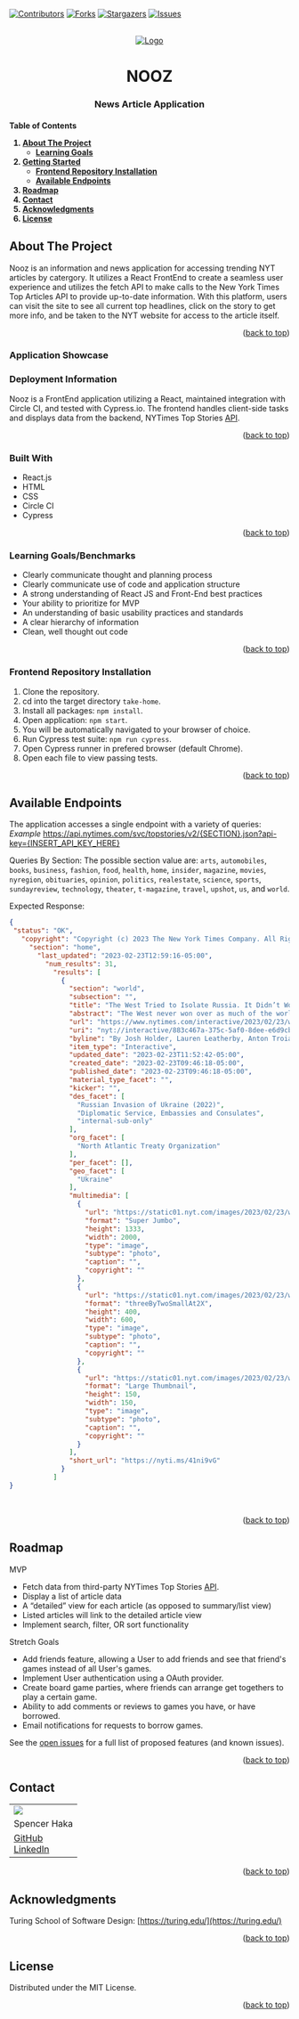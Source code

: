 [![Contributors][contributors-shield]][contributors-url]
[![Forks][forks-shield]][forks-url]
[![Stargazers][stars-shield]][stars-url]
[![Issues][issues-shield]][issues-url]



<!-- PROJECT LOGO -->
<br />
<div align="center">
  <a href="https://github.com/speekins/take-home">
    <img src="https://user-images.githubusercontent.com/74210902/220989683-4970e76e-11d6-4522-aa07-aed5497170cd.jpg" alt="Logo">
  </a>

  <h1 align="center">NOOZ</h3>

  <h3 align="center">
    News Article Application
    <br />
  </h3>
</div>

<!-- TABLE OF CONTENTS -->
<h4>
  <summary>Table of Contents</summary>
  <ol>
    <li>
      <a href="#about-the-project">About The Project</a>
      <ul>
        <li><a href="#learning-goals">Learning Goals</a></li>
      </ul>
    </li>
    <li>
      <a href="#getting-started">Getting Started</a>
      <ul>
          <li><a href="#frontend-repository-installation">Frontend Repository Installation</a></li>
          <li><a href="#available-endpoints">Available Endpoints</a></li>
      </ul>
    </li>
    <li><a href="#roadmap">Roadmap</a></li>
    <li><a href="#contact">Contact</a></li>
    <li><a href="#acknowledgments">Acknowledgments</li>
    <li><a href="#license">License</a></li></a>
  </ol>
</h4>

<!-- ABOUT THE PROJECT -->
## About The Project

Nooz is an information and news application for accessing trending NYT articles by catergory. It utilizes a React FrontEnd to create a seamless user experience and utilizes the fetch API to make calls to the New York Times Top Articles API to provide up-to-date information. With this platform, users can visit the site to see all current top headlines, click on the story to get more info, and be taken to the NYT website for access to the article itself.

<p align="right">(<a href="#top">back to top</a>)</p>

<!-- Screenshots/GIFS -->
### Application Showcase


<!-- Deployment Information -->
### Deployment Information

Nooz is a FrontEnd application utilizing a React, maintained integration with Circle CI, and tested with Cypress.io. The frontend handles client-side tasks and displays data from the backend, NYTimes Top Stories [API](https://developer.nytimes.com/docs/top-stories-product/1/overview).

<p align="right">(<a href="#top">back to top</a>)</p>

<!-- Built With -->
### Built With
* React.js
* HTML
* CSS
* Circle CI
* Cypress

<p align="right">(<a href="#top">back to top</a>)</p>

<!-- Learning Goals -->
### Learning Goals/Benchmarks

* Clearly communicate thought and planning process
* Clearly communicate use of code and application structure
* A strong understanding of React JS and Front-End best practices
* Your ability to prioritize for MVP
* An understanding of basic usability practices and standards
* A clear hierarchy of information
* Clean, well thought out code

<p align="right">(<a href="#top">back to top</a>)</p>

<!-- Frontend Repository Installation -->
### Frontend Repository Installation

1. Clone the repository.
1. cd into the target directory `take-home`.
1. Install all packages: `npm install`.
1. Open application: `npm start`.
1. You will be automatically navigated to your browser of choice.
1. Run Cypress test suite: `npm run cypress`.
1. Open Cypress runner in prefered browser (default Chrome).
1. Open each file to view passing tests.

<p align="right">(<a href="#top">back to top</a>)</p>

<!-- Available Endpoints -->
## Available Endpoints
The application accesses a single endpoint with a variety of queries:<br>
*Example* https://api.nytimes.com/svc/topstories/v2/{SECTION}.json?api-key={INSERT_API_KEY_HERE}

Queries By Section:
The possible section value are: `arts`, `automobiles`, `books`, `business`, `fashion`, `food`, `health`, `home`, `insider`, `magazine`, `movies`, `nyregion`, `obituaries`, `opinion`, `politics`, `realestate`, `science`, `sports`, `sundayreview`, `technology`, `theater`, `t-magazine`, `travel`, `upshot`, `us`, and `world`.

Expected Response:

 ```json
{
  "status": "OK",
    "copyright": "Copyright (c) 2023 The New York Times Company. All Rights Reserved.",
      "section": "home",
        "last_updated": "2023-02-23T12:59:16-05:00",
          "num_results": 31,
            "results": [
              {
                "section": "world",
                "subsection": "",
                "title": "The West Tried to Isolate Russia. It Didn’t Work.",
                "abstract": "The West never won over as much of the world as it initially seemed. Here’s how Russia is taking advantage of a fragmented world.",
                "url": "https://www.nytimes.com/interactive/2023/02/23/world/russia-ukraine-geopolitics.html",
                "uri": "nyt://interactive/883c467a-375c-5af0-8dee-e6d9cbbfe4b3",
                "byline": "By Josh Holder, Lauren Leatherby, Anton Troianovski and Weiyi Cai",
                "item_type": "Interactive",
                "updated_date": "2023-02-23T11:52:42-05:00",
                "created_date": "2023-02-23T09:46:18-05:00",
                "published_date": "2023-02-23T09:46:18-05:00",
                "material_type_facet": "",
                "kicker": "",
                "des_facet": [
                  "Russian Invasion of Ukraine (2022)",
                  "Diplomatic Service, Embassies and Consulates",
                  "internal-sub-only"
                ],
                "org_facet": [
                  "North Atlantic Treaty Organization"
                ],
                "per_facet": [],
                "geo_facet": [
                  "Ukraine"
                ],
                "multimedia": [
                  {
                    "url": "https://static01.nyt.com/images/2023/02/23/world/russia-ukraine-geopolitics-promo/russia-ukraine-geopolitics-promo-superJumbo-v5.png",
                    "format": "Super Jumbo",
                    "height": 1333,
                    "width": 2000,
                    "type": "image",
                    "subtype": "photo",
                    "caption": "",
                    "copyright": ""
                  },
                  {
                    "url": "https://static01.nyt.com/images/2023/02/23/world/russia-ukraine-geopolitics-promo/russia-ukraine-geopolitics-promo-threeByTwoSmallAt2X-v9.png",
                    "format": "threeByTwoSmallAt2X",
                    "height": 400,
                    "width": 600,
                    "type": "image",
                    "subtype": "photo",
                    "caption": "",
                    "copyright": ""
                  },
                  {
                    "url": "https://static01.nyt.com/images/2023/02/23/world/russia-ukraine-geopolitics-promo/russia-ukraine-geopolitics-promo-thumbLarge-v5.png",
                    "format": "Large Thumbnail",
                    "height": 150,
                    "width": 150,
                    "type": "image",
                    "subtype": "photo",
                    "caption": "",
                    "copyright": ""
                  }
                ],
                "short_url": "https://nyti.ms/41ni9vG"
              }
            ]
}
```
</details><br>
<p align="right">(<a href="#top">back to top</a>)</p>

<!-- ROADMAP -->
## Roadmap

MVP

* Fetch data from third-party NYTimes Top Stories [API](https://developer.nytimes.com/docs/top-stories-product/1/overview).
* Display a list of article data
* A “detailed” view for each article (as opposed to summary/list view)
* Listed articles will link to the detailed article view
* Implement search, filter, OR sort functionality

Stretch Goals

* Add friends feature, allowing a User to add friends and see that friend's games instead of all User's games.
* Implement User authentication using a OAuth provider.
* Create board game parties, where friends can arrange get togethers to play a certain game.
* Ability to add comments or reviews to games you have, or have borrowed.
* Email notifications for requests to borrow games.

See the [open issues](https://github.com/speekins/take-home/issues) for a full list of proposed features (and known issues).

<p align="right">(<a href="#top">back to top</a>)</p>

<!-- CONTACT -->
## Contact

<table>
  <tr>
    <td><img src="https://avatars.githubusercontent.com/u/74210902?s=150&v=4"></td>
  </tr>
  <tr>
    <td>Spencer Haka</td>
  </tr>
  <tr>
    <td>
      <a href="https://github.com/Speekins">GitHub</a><br>
      <a href="https://www.linkedin.com/in/spencer-haka/">LinkedIn</a>
    </td>
  </tr>
</table>

<p align="right">(<a href="#top">back to top</a>)</p>

<!-- ACKNOWLEDGMENTS -->
## Acknowledgments

Turing School of Software Design: [https://turing.edu/](https://turing.edu/)

<p align="right">(<a href="#top">back to top</a>)</p>

<!-- LICENSE -->
## License

Distributed under the MIT License.

<p align="right">(<a href="#top">back to top</a>)</p>

<!-- MARKDOWN LINKS & IMAGES -->
<!-- https://www.markdownguide.org/basic-syntax/#reference-style-links -->
[contributors-shield]: https://img.shields.io/github/contributors/speekins/Take-Home.svg?style=for-the-badge
[contributors-url]: https://github.com/speekins/Take-Home/graphs/contributors
[forks-shield]: https://img.shields.io/github/forks/speekins/Take-Home.svg?style=for-the-badge
[forks-url]: https://github.com/speekins/Take-Home/network/members
[stars-shield]: https://img.shields.io/github/stars/speekins/take-home.svg?style=for-the-badge
[stars-url]: https://github.com/speekins/Take-Home/stargazers
[issues-shield]: https://img.shields.io/github/issues/speekins/take-home.svg?style=for-the-badge
[issues-url]: https://github.com/speekins/Take-Home/issues
[license-shield]: https://img.shields.io/github/license/speekins/take-home.svg?style=for-the-badge
[license-url]: https://github.com/speekins/take-home/blob/master/LICENSE.txt
